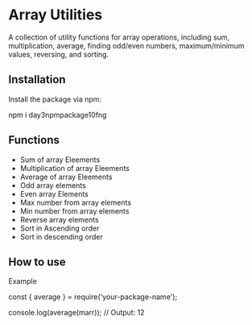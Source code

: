 # Array Utilities

A collection of utility functions for array operations, including sum, multiplication, average, finding odd/even numbers, maximum/minimum values, reversing, and sorting. 

## Installation

Install the package via npm:


npm i day3npmpackage10fng
## Functions
- Sum of array Eleements
- Multiplication of array Eleements
- Average of array Eleements
- Odd array elements
- Even array Elements
- Max number from array elements
- Min number from array elements
- Reverse array elements
- Sort in Ascending order
- Sort in descending order 


## How to use
Example 

const { average } = require('your-package-name');

console.log(average(marr)); // Output: 12





